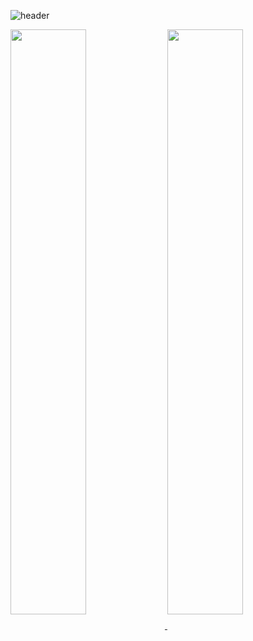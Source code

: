 ![header](https://capsule-render.vercel.app/api?type=wave&height=150&text=Younghun%20👋%20&fontSize=90)

<a href="https://github.com/anuraghazra/github-readme-stats">
  <img align="center" width=49%
       src="https://github-readme-stats.vercel.app/api?username=youngban&count_private=true&hide=stars,prs&custom_title=younghun's%20Github%20Stats&hide_rank=true />
</a>
<a href="https://github.com/anuraghazra/github-readme-stats">
  <img align="center" width=49%
       src="https://github-readme-stats.vercel.app/api/top-langs/?username=youngban&layout=compact" />
</a>

<!--
**youngban/youngban** is a ✨ _special_ ✨ repository because its `README.md` (this file) appears on your GitHub profile.

Here are some ideas to get you started:

- 🔭 I’m currently working on ...
- 🌱 I’m currently learning ...
- 👯 I’m looking to collaborate on ...
- 🤔 I’m looking for help with ...
- 💬 Ask me about ...
- 📫 How to reach me: ...
- 😄 Pronouns: ...
- ⚡ Fun fact: ...
-->

